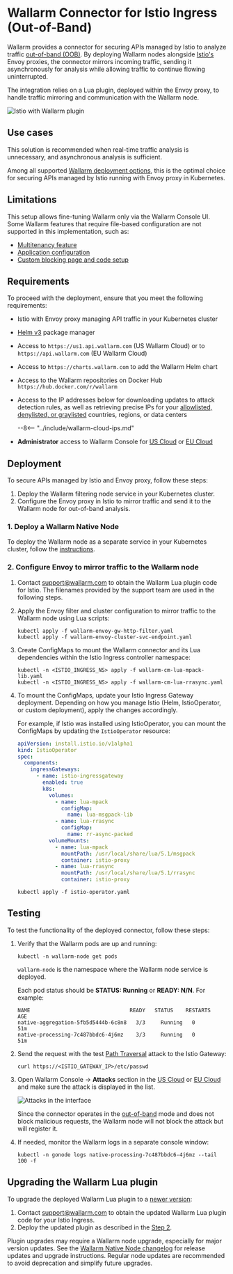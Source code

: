 [attacks-in-ui-image]:              ../../images/admin-guides/test-attacks-quickstart.png
[custom-blocking-page-docs]:        ../../admin-en/configuration-guides/configure-block-page-and-code.md
[ptrav-attack-docs]:                ../../attacks-vulns-list.md#path-traversal
[multitenancy-overview]:            ../multi-tenant/overview.md
[applications-docs]:                ../../user-guides/settings/applications.md
[available-filtration-modes]:       ../../admin-en/configure-wallarm-mode.md#available-filtration-modes
[ui-filtration-mode]:              ../../admin-en/configure-wallarm-mode.md#general-filtration-mode
[self-hosted-connector-node-helm-conf]: ../native-node/helm-chart-conf.md

# Wallarm Connector for Istio Ingress (Out‑of‑Band)

Wallarm provides a connector for securing APIs managed by Istio to analyze traffic [out-of-band (OOB)](../oob/overview.md). By deploying Wallarm nodes alongside [Istio's](https://istio.io/) Envoy proxies, the connector mirrors incoming traffic, sending it asynchronously for analysis while allowing traffic to continue flowing uninterrupted.

The integration relies on a Lua plugin, deployed within the Envoy proxy, to handle traffic mirroring and communication with the Wallarm node.

![Istio with Wallarm plugin](../../images/waf-installation/gateways/istio/traffic-flow-oob.png)

## Use cases

This solution is recommended when real-time traffic analysis is unnecessary, and asynchronous analysis is sufficient.

Among all supported [Wallarm deployment options](../supported-deployment-options.md), this is the optimal choice for securing APIs managed by Istio running with Envoy proxy in Kubernetes.

## Limitations

This setup allows fine-tuning Wallarm only via the Wallarm Console UI. Some Wallarm features that require file-based configuration are not supported in this implementation, such as:

* [Multitenancy feature][multitenancy-overview]
* [Application configuration][applications-docs]
* [Custom blocking page and code setup][custom-blocking-page-docs]

## Requirements

To proceed with the deployment, ensure that you meet the following requirements:

* Istio with Envoy proxy managing API traffic in your Kubernetes cluster
* [Helm v3](https://helm.sh/) package manager
* Access to `https://us1.api.wallarm.com` (US Wallarm Cloud) or to `https://api.wallarm.com` (EU Wallarm Cloud)
* Access to `https://charts.wallarm.com` to add the Wallarm Helm chart
* Access to the Wallarm repositories on Docker Hub `https://hub.docker.com/r/wallarm`
* Access to the IP addresses below for downloading updates to attack detection rules, as well as retrieving precise IPs for your [allowlisted, denylisted, or graylisted](../../user-guides/ip-lists/overview.md) countries, regions, or data centers

    --8<-- "../include/wallarm-cloud-ips.md"
* **Administrator** access to Wallarm Console for [US Cloud](https://us1.my.wallarm.com/) or [EU Cloud](https://my.wallarm.com/)

## Deployment

To secure APIs managed by Istio and Envoy proxy, follow these steps:

1. Deploy the Wallarm filtering node service in your Kubernetes cluster.
1. Configure the Envoy proxy in Istio to mirror traffic and send it to the Wallarm node for out-of-band analysis.

### 1. Deploy a Wallarm Native Node

To deploy the Wallarm node as a separate service in your Kubernetes cluster, follow the [instructions](../native-node/helm-chart.md).

### 2. Configure Envoy to mirror traffic to the Wallarm node

1. Contact [support@wallarm.com](mailto:support@wallarm.com) to obtain the Wallarm Lua plugin code for Istio. The filenames provided by the support team are used in the following steps.
1. Apply the Envoy filter and cluster configuration to mirror traffic to the Wallarm node using Lua scripts:

    ```
    kubectl apply -f wallarm-envoy-gw-http-filter.yaml
    kubectl apply -f wallarm-envoy-cluster-svc-endpoint.yaml
    ```
1. Create ConfigMaps to mount the Wallarm connector and its Lua dependencies within the Istio Ingress controller namespace:

    ```
    kubectl -n <ISTIO_INGRESS_NS> apply -f wallarm-cm-lua-mpack-lib.yaml
    kubectl -n <ISTIO_INGRESS_NS> apply -f wallarm-cm-lua-rrasync.yaml
    ```
1. To mount the ConfigMaps, update your Istio Ingress Gateway deployment. Depending on how you manage Istio (Helm, IstioOperator, or custom deployment), apply the changes accordingly.

    For example, if Istio was installed using IstioOperator, you can mount the ConfigMaps by updating the `IstioOperator` resource:

    ```yaml
    apiVersion: install.istio.io/v1alpha1
    kind: IstioOperator
    spec:
      components:
        ingressGateways:
          - name: istio-ingressgateway
            enabled: true
            k8s:
              volumes:
                - name: lua-mpack
                  configMap:
                    name: lua-msgpack-lib
                - name: lua-rrasync
                  configMap:
                    name: rr-async-packed
              volumeMounts:
                - name: lua-mpack
                  mountPath: /usr/local/share/lua/5.1/msgpack
                  container: istio-proxy
                - name: lua-rrasync
                  mountPath: /usr/local/share/lua/5.1/rrasync
                  container: istio-proxy
    ```

    ```
    kubectl apply -f istio-operator.yaml
    ```

## Testing

To test the functionality of the deployed connector, follow these steps:

1. Verify that the Wallarm pods are up and running:

    ```
    kubectl -n wallarm-node get pods
    ```

    `wallarm-node` is the namespace where the Wallarm node service is deployed.

    Each pod status should be **STATUS: Running** or **READY: N/N**. For example:

    ```
    NAME                                READY   STATUS    RESTARTS   AGE
    native-aggregation-5fb5d5444b-6c8n8   3/3     Running   0          51m
    native-processing-7c487bbdc6-4j6mz    3/3     Running   0          51m
    ```
1. Send the request with the test [Path Traversal][ptrav-attack-docs] attack to the Istio Gateway:

    ```
    curl https://<ISTIO_GATEWAY_IP>/etc/passwd
    ```
1. Open Wallarm Console → **Attacks** section in the [US Cloud](https://us1.my.wallarm.com/attacks) or [EU Cloud](https://my.wallarm.com/attacks) and make sure the attack is displayed in the list.

    ![Attacks in the interface][attacks-in-ui-image]

    Since the connector operates in the [out-of-band](../oob/overview.md) mode and does not block malicious requests, the Wallarm node will not block the attack but will register it.
1. If needed, monitor the Wallarm logs in a separate console window:

    ```
    kubectl -n gonode logs native-processing-7c487bbdc6-4j6mz --tail 100 -f
    ```

## Upgrading the Wallarm Lua plugin

To upgrade the deployed Wallarm Lua plugin to a [newer version](code-bundle-inventory.md#istio):

1. Contact support@wallarm.com to obtain the updated Wallarm Lua plugin code for your Istio Ingress.
1. Deploy the updated plugin as described in the [Step 2](#2-configure-envoy-to-mirror-traffic-to-the-wallarm-node).

Plugin upgrades may require a Wallarm node upgrade, especially for major version updates. See the [Wallarm Native Node changelog](../../updating-migrating/native-node/node-artifact-versions.md) for release updates and upgrade instructions. Regular node updates are recommended to avoid deprecation and simplify future upgrades.
